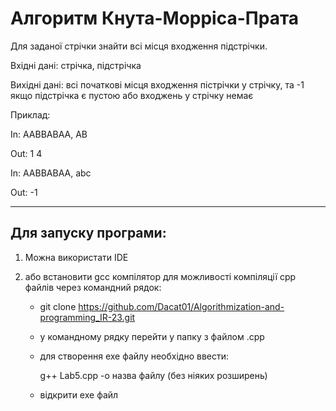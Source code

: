 # Алгоритм Кнута-Морріса-Прата

Для заданої стрічки знайти всі місця входження підстрічки. 	


Вхідні дані:
	стрічка, підстрічка

Вихідні дані:
	всі початкові місця входження пістрічки у стрічку, та -1 якщо підстрічка є пустою або входжень у стрічку немає
	
	
Приклад:

In:
AABBABAA, AB

Out:
1 4


In:
AABBABAA, abc

Out:
-1

---------------------------------------------------

## Для запуску програми:

1) Можна використати IDE 
2) або встановити  gcc компілятор для можливості компіляції cpp файлів через командний рядок:

	- git clone https://github.com/Dacat01/Algorithmization-and-programming_IR-23.git

	- у командному рядку перейти у папку з файлом .cpp

	- для створення exe файлу необхідно ввести: 
	
	  g++ Lab5.cpp -o назва файлу (без ніяких розширень)
	
	- відкрити exe файл

